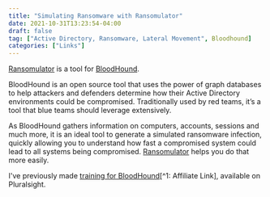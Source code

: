 ```yaml
---
title: "Simulating Ransomware with Ransomulator"
date: 2021-10-31T13:23:54-04:00
draft: false
tag: ["Active Directory, Ransomware, Lateral Movement", Bloodhound]
categories: ["Links"]
---
```


[Ransomulator](https://github.com/zeronetworks/BloodHound-Tools/tree/main/Ransomulator) is a tool for [BloodHound](https://github.com/BloodHoundAD/BloodHound).

BloodHound is an open source tool that uses the power of graph databases to help attackers and defenders determine how their Active Directory environments could be compromised. Traditionally used by red teams, it’s a tool that blue teams should leverage extensively.

As BloodHound gathers information on computers, accounts, sessions and much more, it is an ideal tool to generate a simulated ransomware infection, quickly allowing you to understand how fast a compromised system could lead to all systems being compromised. [Ransomulator](https://github.com/zeronetworks/BloodHound-Tools/tree/main/Ransomulator) helps you do that more easily.

I've previously made [training for BloodHound](pluralsight.pxf.io/XkjDo)[^1: Affiliate Link], available on Pluralsight. 
